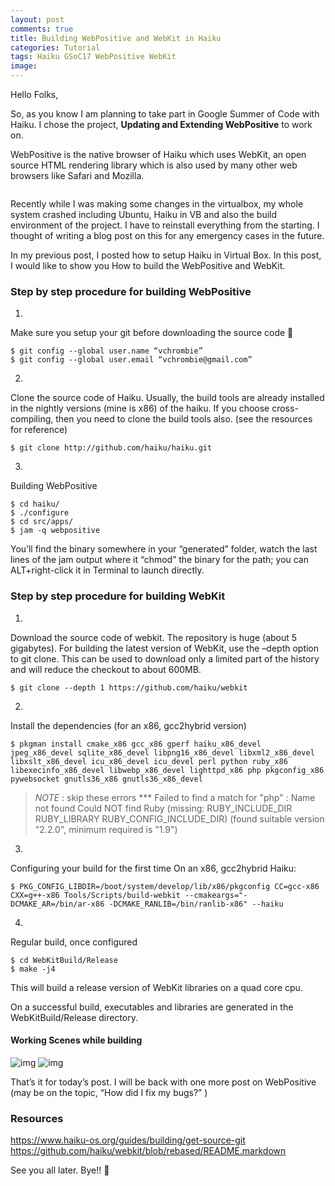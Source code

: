 ```yaml
---
layout: post
comments: true
title: Building WebPositive and WebKit in Haiku
categories: Tutorial
tags: Haiku GSoC17 WebPositive WebKit
image: 
---
```

Hello Folks,

So, as you know I am planning to take part in Google Summer of Code with Haiku. I chose the project, **Updating and Extending WebPositive** to work on.

WebPositive is the native browser of Haiku which uses WebKit, an open source HTML rendering library which is also used by many other web browsers like Safari and Mozilla.

<p align="center">
  <img title="WebPositive and WebKit" src="/blog/public/img/building-web+-1.jpg" alt="">
</p>

Recently while I was making some changes in the virtualbox, my whole system crashed including Ubuntu, Haiku in VB and also the build environment of the project. I have to reinstall everything from the starting. I thought of writing a blog post on this for any emergency cases in the future.

In my previous post, I posted how to setup Haiku in Virtual Box. In this post, I would like to show you How to build the WebPositive and WebKit.

### Step by step procedure for building WebPositive

1.
  Make sure you setup your git before downloading the source code 💯
  ```console
  $ git config --global user.name “vchrombie”
  $ git config --global user.email “vchrombie@gmail.com”
  ```
2.
  Clone the source code of Haiku.
  Usually, the build tools are already installed in the nightly versions (mine is x86) of the haiku. If you choose cross-compiling, then you need to clone the build tools also. (see the resources for reference)
  ```console
  $ git clone http://github.com/haiku/haiku.git
  ```
3.
  Building WebPositive
  ```console
  $ cd haiku/
  $ ./configure
  $ cd src/apps/
  $ jam -q webpositive
  ```
  You’ll find the binary somewhere in your “generated” folder, watch the last lines of the jam output where it “chmod” the binary for the path; you can ALT+right-click it in Terminal to launch directly.

### Step by step procedure for building WebKit

1.
  Download the source code of webkit.
  The repository is huge (about 5 gigabytes). For building the latest version of WebKit, use the –depth option to git clone. This can be used to download only a limited part of the history and will reduce the checkout to about 600MB.
  ```console
  $ git clone --depth 1 https://github.com/haiku/webkit
  ```
2.
  Install the dependencies (for an x86, gcc2hybrid version)
  ```console
  $ pkgman install cmake_x86 gcc_x86 gperf haiku_x86_devel jpeg_x86_devel sqlite_x86_devel libpng16_x86_devel libxml2_x86_devel libxslt_x86_devel icu_x86_devel icu_devel perl python ruby_x86 libexecinfo_x86_devel libwebp_x86_devel lighttpd_x86 php pkgconfig_x86 pywebsocket gnutls36_x86 gnutls36_x86_devel
  ```

  > *NOTE* : skip these errors
  > *** Failed to find a match for "php" : Name not found
  > Could NOT find Ruby (missing: RUBY_INCLUDE_DIR RUBY_LIBRARY RUBY_CONFIG_INCLUDE_DIR) (found suitable version "2.2.0", minimum required is "1.9")

3.
  Configuring your build for the first time
  On an x86, gcc2hybrid Haiku:
  ```console
  $ PKG_CONFIG_LIBDIR=/boot/system/develop/lib/x86/pkgconfig CC=gcc-x86 CXX=g++-x86 Tools/Scripts/build-webkit --cmakeargs="-DCMAKE_AR=/bin/ar-x86 -DCMAKE_RANLIB=/bin/ranlib-x86" --haiku
  ```
4.
  Regular build, once configured
  ```console
  $ cd WebKitBuild/Release
  $ make -j4
  ```

This will build a release version of WebKit libraries on a quad core cpu.

On a successful build, executables and libraries are generated in the WebKitBuild/Release directory.

#### Working Scenes while building

![img](/blog/public/img/building-web+-2.png)
![img](/blog/public/img/building-web+-3.png)

That’s it for today’s post. I will be back with one more post on WebPositive (may be on the topic, “How did I fix my bugs?” )

### Resources

https://www.haiku-os.org/guides/building/get-source-git
https://github.com/haiku/webkit/blob/rebased/README.markdown

See you all later. Bye!! 👋
